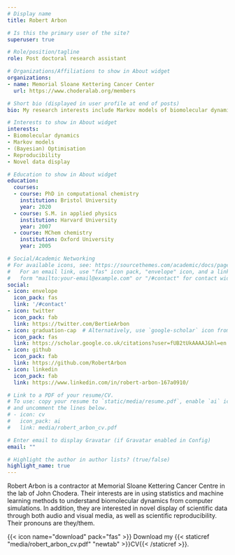 ```yaml
---
# Display name
title: Robert Arbon

# Is this the primary user of the site?
superuser: true

# Role/position/tagline
role: Post doctoral research assistant

# Organizations/Affiliations to show in About widget
organizations:
- name: Memorial Sloane Kettering Cancer Center
  url: https://www.choderalab.org/members

# Short bio (displayed in user profile at end of posts)
bio: My research interests include Markov models of biomolecular dynamics, optimisation, novel data display and reproducibility

# Interests to show in About widget
interests:
- Biomolecular dynamics
- Markov models
- (Bayesian) Optimisation
- Reproducibility
- Novel data display

# Education to show in About widget
education:
  courses:
  - course: PhD in computational chemistry
    institution: Bristol University
    year: 2020
  - course: S.M. in applied physics
    institution: Harvard University
    year: 2007
  - course: MChem chemistry
    institution: Oxford University
    year: 2005

# Social/Academic Networking
# For available icons, see: https://sourcethemes.com/academic/docs/page-builder/#icons
#   For an email link, use "fas" icon pack, "envelope" icon, and a link in the
#   form "mailto:your-email@example.com" or "/#contact" for contact widget.
social:
- icon: envelope
  icon_pack: fas
  link: '/#contact'
- icon: twitter
  icon_pack: fab
  link: https://twitter.com/BertieArbon
- icon: graduation-cap  # Alternatively, use `google-scholar` icon from `ai` icon pack
  icon_pack: fas
  link: https://scholar.google.co.uk/citations?user=fUB2tUkAAAAJ&hl=en
- icon: github
  icon_pack: fab
  link: https://github.com/RobertArbon
- icon: linkedin
  icon_pack: fab
  link: https://www.linkedin.com/in/robert-arbon-167a0910/

# Link to a PDF of your resume/CV.
# To use: copy your resume to `static/media/resume.pdf`, enable `ai` icons in `params.toml`, 
# and uncomment the lines below.
# - icon: cv
#   icon_pack: ai
#   link: media/robert_arbon_cv.pdf

# Enter email to display Gravatar (if Gravatar enabled in Config)
email: ""

# Highlight the author in author lists? (true/false)
highlight_name: true
---
```


Robert Arbon is a contractor at Memorial Sloane Kettering Cancer Centre in the lab of John Chodera.
Their interests are in using statistics and machine learning methods to understand biomolecular dynamics
from computer simulations. In addition, they are interested in novel display of scientific data through both audio and visual media, as well as scientific reproducibility. Their pronouns are they/them. 



{{< icon name="download" pack="fas" >}} Download my {{< staticref "media/robert_arbon_cv.pdf" "newtab" >}}CV{{< /staticref >}}.
